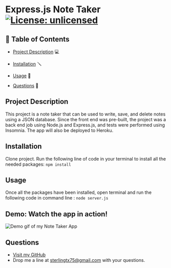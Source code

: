 # Express.js Note Taker [![License: unlicensed](https://img.shields.io/badge/license-This%20project%20is%20not%20licensed-red.svg)](https://img.shields.io/badge/license-This%20project%20is%20not%20licensed-red.svg)

## 📙 Table of Contents

- [Project Description](#project-description) 💻

- [Installation](#installation) 🪛

- [Usage](#usage) 🔑

- [Questions](#questions) 🤔

## Project Description

This project is a note taker that can be used to write, save, and delete notes using a JSON database. Since the front end was pre-built, the project was a back end job using Node.js and Express.js, and tests were performed using Insomnia. The app will also be deployed to Heroku.

## Installation

Clone project. Run the following line of code in your terminal to install all the needed packages: `npm install`

## Usage

Once all the packages have been installed, open terminal and run the following code in command line : `node server.js`

## Demo: Watch the app in action!

![Demo gif of my Note Taker App](<public/assets/Sterling%20Express.js%20Note%20Taker%20(1).gif>)

## Questions

- [Visit my GitHub](https://github.com/OvernightSolo)
- Drop me a line at sterlingtx75@gmail.com with your questions.
